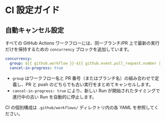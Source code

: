 # CI 設定ガイド

## 自動キャンセル設定

すべての GitHub Actions ワークフローには、同一ブランチ/PR 上で最新の実行だけを保持するための `concurrency` ブロックを追加しています。

```yaml
concurrency:
  group: ${{ github.workflow }}-${{ github.event.pull_request.number || github.ref }}
  cancel-in-progress: true
```

- `group` はワークフロー名と PR 番号（またはブランチ名）の組み合わせで定義し、PR と push のどちらでも古い実行をまとめてキャンセルします。
- `cancel-in-progress: true` により、新しい Run が開始されたタイミングで進行中の古い Run を自動的に停止します。

CI の個別構成は `.github/workflows/` ディレクトリ内の各 YAML を参照してください。
